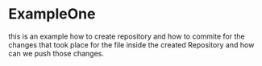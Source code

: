 # ExampleOne
this is an example how to create repository and how to commite for the changes that took place for the file inside the created Repository and how can we push those changes.